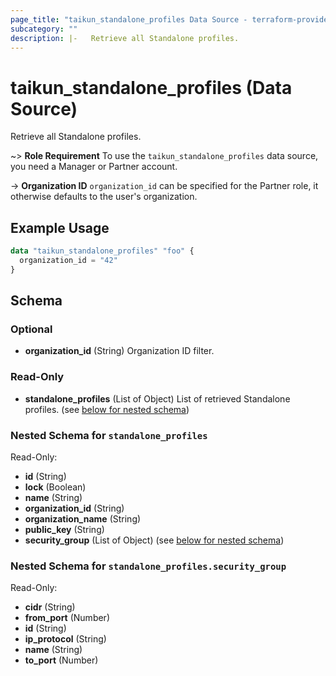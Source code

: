 ```yaml
---
page_title: "taikun_standalone_profiles Data Source - terraform-provider-taikun"
subcategory: ""
description: |-   Retrieve all Standalone profiles.
---
```


# taikun_standalone_profiles (Data Source)

Retrieve all Standalone profiles.

~> **Role Requirement** To use the `taikun_standalone_profiles` data source, you need a Manager or Partner account.

-> **Organization ID** `organization_id` can be specified for the Partner role, it otherwise defaults to the user's organization.

## Example Usage

```terraform
data "taikun_standalone_profiles" "foo" {
  organization_id = "42"
}
```

<!-- schema generated by tfplugindocs -->
## Schema

### Optional

- **organization_id** (String) Organization ID filter.

### Read-Only

- **standalone_profiles** (List of Object) List of retrieved Standalone profiles. (see [below for nested schema](#nestedatt--standalone_profiles))

<a id="nestedatt--standalone_profiles"></a>
### Nested Schema for `standalone_profiles`

Read-Only:

- **id** (String)
- **lock** (Boolean)
- **name** (String)
- **organization_id** (String)
- **organization_name** (String)
- **public_key** (String)
- **security_group** (List of Object) (see [below for nested schema](#nestedobjatt--standalone_profiles--security_group))

<a id="nestedobjatt--standalone_profiles--security_group"></a>
### Nested Schema for `standalone_profiles.security_group`

Read-Only:

- **cidr** (String)
- **from_port** (Number)
- **id** (String)
- **ip_protocol** (String)
- **name** (String)
- **to_port** (Number)


